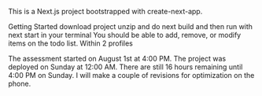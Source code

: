 This is a Next.js project bootstrapped with create-next-app.

Getting Started
download project unzip and do next build and then run with next start in your terminal
You should be able to add, remove, or modify items on the todo list. Within 2 profiles

The assessment started on August 1st at 4:00 PM. The project was deployed on Sunday at 12:00 AM. There are still 16 hours remaining until 4:00 PM on Sunday. I will make a couple of revisions for optimization on the phone.
